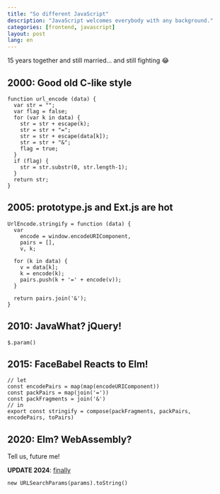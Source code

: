 ```yaml
---
title: "So different JavaScript"
description: "JavaScript welcomes everybody with any background."
categories: [frontend, javascript]
layout: post
lang: en
---
```


15 years together and still married… and still fighting 😂

## 2000: Good old C-like style

    function url_encode (data) {
      var str = "";
      var flag = false;
      for (var k in data) {
        str = str + escape(k);
        str = str + "=";
        str = str + escape(data[k]);
        str = str + "&";
        flag = true;
      }
      if (flag) {
        str = str.substr(0, str.length-1);
      }
      return str;
    }

## 2005: prototype.js and Ext.js are hot

    UrlEncode.stringify = function (data) {
      var
        encode = window.encodeURIComponent,
        pairs = [],
        v, k;

      for (k in data) {
        v = data[k];
        k = encode(k);
        pairs.push(k + '=' + encode(v));
      }

      return pairs.join('&');
    }

## 2010: JavaWhat? jQuery!

    $.param()

## 2015: FaceBabel Reacts to Elm!

    // let
    const encodePairs = map(map(encodeURIComponent))
    const packPairs = map(join('='))
    const packFragments = join('&')
    // in
    export const stringify = compose(packFragments, packPairs, encodePairs, toPairs)

## 2020: Elm? WebAssembly?

Tell us, future me!

**UPDATE 2024**: [finally](https://developer.mozilla.org/en-US/docs/Web/API/URLSearchParams/URLSearchParams)

    new URLSearchParams(params).toString()
